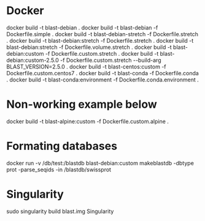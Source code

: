 # Docker

docker build -t blast-debian .
docker build -t blast-debian -f Dockerfile.simple .
docker build -t blast-debian-stretch -f Dockerfile.stretch .
docker build -t blast-debian:stretch -f Dockerfile.stretch .
docker build -t blast-debian:stretch -f Dockerfile.volume.stretch .
docker build -t blast-debian:custom -f Dockerfile.custom.stretch .
docker build -t blast-debian:custom-2.5.0 -f Dockerfile.custom.stretch --build-arg BLAST_VERSION=2.5.0 .
docker build -t blast-centos:custom -f Dockerfile.custom.centos7 .
docker build -t blast-conda -f Dockerfile.conda .
docker build -t blast-conda:environment -f Dockerfile.conda.environment .

# Non-working example below
docker build -t blast-alpine:custom -f Dockerfile.custom.alpine .

# Formating databases

docker run -v /db/test:/blastdb  blast-debian:custom makeblastdb -dbtype prot -parse_seqids -in /blastdb/swissprot

# Singularity

sudo singularity build blast.img Singularity


